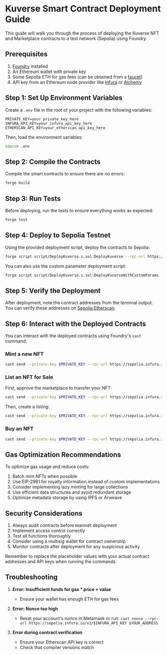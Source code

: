 # Kuverse Smart Contract Deployment Guide

This guide will walk you through the process of deploying the Kuverse NFT and Marketplace contracts to a test network (Sepolia) using Foundry.

## Prerequisites

1. [Foundry](https://book.getfoundry.sh/getting-started/installation) installed
2. An Ethereum wallet with private key
3. Some Sepolia ETH for gas fees (can be obtained from a [faucet](https://sepoliafaucet.com/))
4. API key from an Ethereum node provider like [Infura](https://infura.io/) or [Alchemy](https://www.alchemy.com/)

## Step 1: Set Up Environment Variables

Create a `.env` file in the root of your project with the following variables:

```
PRIVATE_KEY=your_private_key_here
INFURA_API_KEY=your_infura_api_key_here
ETHERSCAN_API_KEY=your_etherscan_api_key_here
```

Then, load the environment variables:

```bash
source .env
```

## Step 2: Compile the Contracts

Compile the smart contracts to ensure there are no errors:

```bash
forge build
```

## Step 3: Run Tests

Before deploying, run the tests to ensure everything works as expected:

```bash
forge test
```

## Step 4: Deploy to Sepolia Testnet

Using the provided deployment script, deploy the contracts to Sepolia:

```bash
forge script script/DeployKuverse.s.sol:DeployKuverse --rpc-url https://sepolia.infura.io/v3/$INFURA_API_KEY --broadcast --verify --etherscan-api-key $ETHERSCAN_API_KEY -vvvv
```

You can also use the custom parameter deployment script:

```bash
forge script script/DeployKuverse.s.sol:DeployKuverseWithCustomParams --rpc-url https://sepolia.infura.io/v3/$INFURA_API_KEY --broadcast --verify --etherscan-api-key $ETHERSCAN_API_KEY -vvvv --sig "run(string,string,uint256,uint256,string,uint256)" "Custom Kuverse NFT" "CKNFT" 5000 300 "https://custom-api.kuverse.app/nft/" 300
```

## Step 5: Verify the Deployment

After deployment, note the contract addresses from the terminal output. You can verify these addresses on [Sepolia Etherscan](https://sepolia.etherscan.io/).

## Step 6: Interact with the Deployed Contracts

You can interact with the deployed contracts using Foundry's `cast` command:

### Mint a new NFT

```bash
cast send --private-key $PRIVATE_KEY --rpc-url https://sepolia.infura.io/v3/$INFURA_API_KEY $NFT_CONTRACT_ADDRESS "mintOwn(string,string,string)" "My NFT" "An amazing NFT" "https://ipfs.io/ipfs/QmaKSmVLDBMXXmgxRc9YDVJYfGiDGxnTrUPPcVrg8hKpgz"
```

### List an NFT for Sale

First, approve the marketplace to transfer your NFT:

```bash
cast send --private-key $PRIVATE_KEY --rpc-url https://sepolia.infura.io/v3/$INFURA_API_KEY $NFT_CONTRACT_ADDRESS "setApprovalForAll(address,bool)" $MARKETPLACE_CONTRACT_ADDRESS true
```

Then, create a listing:

```bash
cast send --private-key $PRIVATE_KEY --rpc-url https://sepolia.infura.io/v3/$INFURA_API_KEY $MARKETPLACE_CONTRACT_ADDRESS "createListing(address,uint256,uint256,address)" $NFT_CONTRACT_ADDRESS 0 1000000000000000000 0x0000000000000000000000000000000000000000
```

### Buy an NFT

```bash
cast send --private-key $PRIVATE_KEY --rpc-url https://sepolia.infura.io/v3/$INFURA_API_KEY $MARKETPLACE_CONTRACT_ADDRESS "buyNFT(uint256)" 0 --value 1000000000000000000
```

## Gas Optimization Recommendations

To optimize gas usage and reduce costs:

1. Batch mint NFTs when possible
2. Use EIP-2981 for royalty information instead of custom implementations
3. Consider implementing lazy minting for large collections
4. Use efficient data structures and avoid redundant storage
5. Optimize metadata storage by using IPFS or Arweave

## Security Considerations

1. Always audit contracts before mainnet deployment
2. Implement access control correctly
3. Test all functions thoroughly
4. Consider using a multisig wallet for contract ownership
5. Monitor contracts after deployment for any suspicious activity

Remember to replace the placeholder values with your actual contract addresses and API keys when running the commands.

## Troubleshooting

1. **Error: Insufficient funds for gas * price + value**
   - Ensure your wallet has enough ETH for gas fees

2. **Error: Nonce too high**
   - Reset your account's nonce in Metamask or run: `cast nonce --rpc-url https://sepolia.infura.io/v3/$INFURA_API_KEY $YOUR_ADDRESS`

3. **Error during contract verification**
   - Ensure your Etherscan API key is correct
   - Check that compiler versions match 